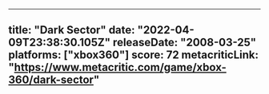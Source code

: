 
---
title: "Dark Sector"
date: "2022-04-09T23:38:30.105Z"
releaseDate: "2008-03-25"
platforms: ["xbox360"]
score: 72
metacriticLink: "https://www.metacritic.com/game/xbox-360/dark-sector"
---
